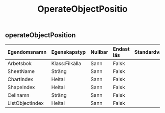 ﻿---
title: OperateObjectPositio
second_title: Aspose.Cells Cloud Documen
type: docs
url: /sv/specification/model/operateobjectposition/
description: "Aspose.Cells Molnmodellspecifikation: OperateObjectPosition. Hantera enkelt Excel och andra kalkylarksdokument med funktioner som att öppna, generera, redigera, dela, slå samman, jämföra och konvertera"
weight: 50
---
## **operateObjectPosition**

 

| Egendomsnamn| Egenskapstyp| Nullbar| Endast läs| Standardvärde| Beskrivning|
|:- |:- |:- |:- |:- |:- |
| Arbetsbok| Klass:Filkälla| Sann| Falsk|||
| SheetName| Sträng| Sann| Falsk|||
| ChartIndex| Heltal| Sann| Falsk|||
| ShapeIndex| Heltal| Sann| Falsk|||
| Cellnamn| Sträng| Sann| Falsk|||
| ListObjectIndex| Heltal| Sann| Falsk|||


